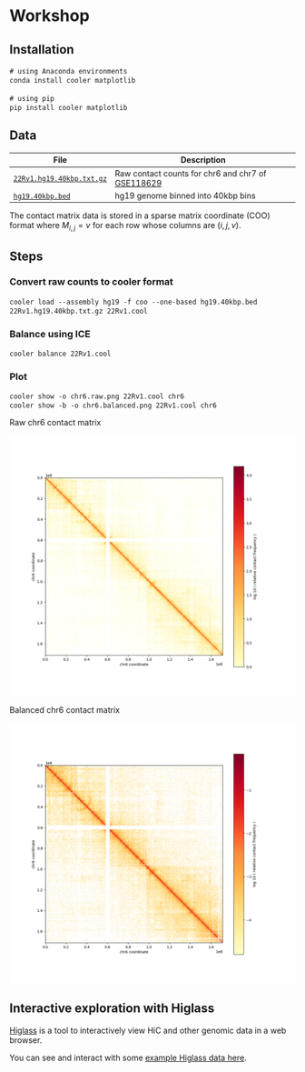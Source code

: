 ---
---
# Workshop

## Installation

```shell
# using Anaconda environments
conda install cooler matplotlib

# using pip
pip install cooler matplotlib
```

## Data

| File                                                                                                                                                       | Description                                                                             |
| ---------------------------------------------------------------------------------------------------------------------------------------------------------- | --------------------------------------------------------------------------------------- |
| [`22Rv1.hg19.40kbp.txt.gz`](https://github.com/MBP-Tech-Talks/MBP-Tech-Talks.github.io/raw/master/2019-2020/08-3d-genome/workshop/22Rv1.hg19.40kbp.txt.gz) | Raw contact counts for chr6 and chr7 of [GSE118629](https://ncbi.nln.gov/geo/GSE118629) |
| [`hg19.40kbp.bed`](https://github.com/MBP-Tech-Talks/MBP-Tech-Talks.github.io/raw/master/2019-2020/08-3d-genome/workshop/hg19.40kbp.bed)                   | hg19 genome binned into 40kbp bins                                                      |

The contact matrix data is stored in a sparse matrix coordinate (COO) format where $M_{i,j} = v$ for each row whose columns are $(i, j, v)$.

## Steps

### Convert raw counts to cooler format

```shell
cooler load --assembly hg19 -f coo --one-based hg19.40kbp.bed 22Rv1.hg19.40kbp.txt.gz 22Rv1.cool
```

### Balance using ICE

```shell
cooler balance 22Rv1.cool
```

### Plot

```shell
cooler show -o chr6.raw.png 22Rv1.cool chr6
cooler show -b -o chr6.balanced.png 22Rv1.cool chr6
```

Raw chr6 contact matrix

![Raw contact matrix](22Rv1.chr6.raw.png)

Balanced chr6 contact matrix

![Balanced contact matrix](22Rv1.chr6.balanced.png)

## Interactive exploration with Higlass

[Higlass](http://higlass.io) is a tool to interactively view HiC and other genomic data in a web browser.

You can see and interact with some [example Higlass data here](http://higlass.io/l/?d=YE8GZYBBSsaBErYopy8_9g).
